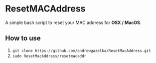# ResetMACAddress
A simple bash script to reset your MAC address for **OSX / MacOS**.

## How to use
1) `git clone https://github.com/andrewgazelka/ResetMacAddress.git`
2) `sudo ResetMacAddress/resetmacaddr`
